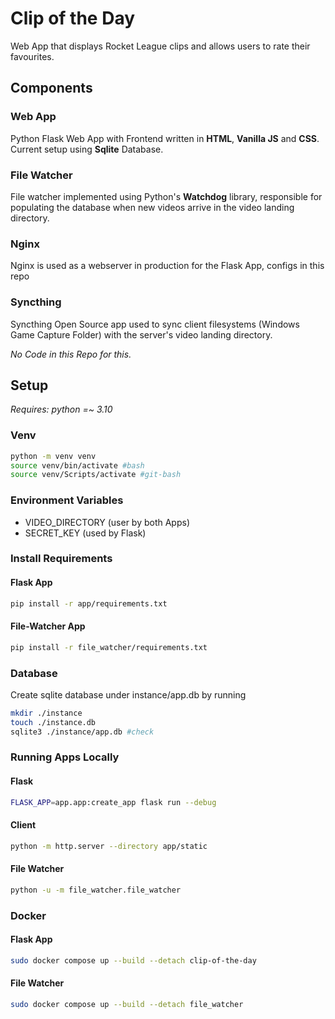 # Clip of the Day

Web App that displays Rocket League clips and allows users to rate their favourites. 

## Components

### Web App

Python Flask Web App with Frontend written in **HTML**, **Vanilla JS** and **CSS**. Current setup using **Sqlite** Database.

### File Watcher

File watcher implemented using Python's **Watchdog** library, responsible for populating the database when new videos arrive in the video landing directory.

### Nginx

Nginx is used as a webserver in production for the Flask App, configs in this repo

### Syncthing

Syncthing Open Source app used to sync client filesystems (Windows Game Capture Folder) with the server's video landing directory.

*No Code in this Repo for this.*

## Setup

*Requires: python =~ 3.10*

### Venv

``` bash
python -m venv venv
source venv/bin/activate #bash
source venv/Scripts/activate #git-bash
```

### Environment Variables

- VIDEO_DIRECTORY (user by both Apps)
- SECRET_KEY (used by Flask)


### Install Requirements

#### Flask App

```bash
pip install -r app/requirements.txt
```

#### File-Watcher App

```bash
pip install -r file_watcher/requirements.txt
```

### Database

Create sqlite database under instance/app.db by running

```bash
mkdir ./instance
touch ./instance.db
sqlite3 ./instance/app.db #check
```

### Running Apps Locally

#### Flask

```bash
FLASK_APP=app.app:create_app flask run --debug
```

#### Client
```bash
python -m http.server --directory app/static
```

#### File Watcher
```bash
python -u -m file_watcher.file_watcher
```

### Docker

#### Flask App

```bash
sudo docker compose up --build --detach clip-of-the-day
```

#### File Watcher

```bash
sudo docker compose up --build --detach file_watcher
```